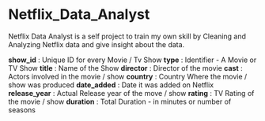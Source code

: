 # Netflix_Data_Analyst
Netflix Data Analyst is a self project to train my own skill by Cleaning and Analyzing Netflix data and give insight about the data.

**show_id**       : Unique ID for every Movie / Tv Show
**type**          : Identifier - A Movie or TV Show
**title**         : Name of the Show
**director**      : Director of the movie
**cast**          : Actors involved in the movie / show
**country**       : Country Where the movie / show was produced
**date_added**    : Date it was added on Netflix
**release_year**  : Actual Release year of the move / show
**rating**        : TV Rating of the movie / show
**duration**      : Total Duration - in minutes or number of seasons
